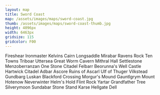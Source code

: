 ```yaml
---
layout: map
title: Sword Coast
map: /assets/images/maps/sword-coast.jpg
thumb: /assets/images/maps/sword-coast-thumb.jpg
height: 4096px
width: 6463px
gridsize: 115
gridcolor: F00
---
```

<span class="--right" style="top:358px;left:2123px;">Fireshear</span>
<span class="--right" style="top:195px;left:2102px;">Ironmaster</span>
<span class="--right" style="top:126px;left:2203px;">Kelvins Cairn</span>
<span class="--left" style="top:616px;left:2905px;">Longsaddle</span>
<span class="--right" style="top:297px;left:2713px;">Mirabar</span>
<span class="--right" style="top:236px;left:2458px;">Ravens Rock</span>
<span class="--right" style="top:195px;left:2265px;">Ten Towns</span>
<span class="--left" style="top:819px;left:2995px;">Triboar</span>
<span class="--left" style="top:159px;left:602px;">Uttersea</span>
<span class="--right" style="top:240px;left:2960px;">Great Worm Cavern</span>
<span class="--right" style="top:376px;left:3337px;">Mithral Hall</span>
<span class="--right" style="top:395px;left:3328px;">Settlestone</span>
<span class="--left" style="top:376px;left:3481px;">Menzoberranzan</span>
<span class="--left" style="top:358px;left:3612px;">One Stone</span>
<span class="--left" style="top:360px;left:3805px;">Citadel Felbarr</span>
<span class="--left" style="top:201px;left:3774px;">Beorunna's Well</span>
<span class="--right" style="top:155px;left:4094px;">Castle Hartwick</span>
<span class="--right" style="top:291px;left:4053px;">Citadel Adbar</span>
<span class="--left" style="top:432px;left:4323px;">Ascore</span>
<span class="--right" style="top:588px;left:706px;">Ruins of Ascarl</span>
<span class="--right" style="top:653px;left:709px;">Ulf of Thuger</span>
<span class="--left" style="top:706px;left:968px;">Vilkstead</span>
<span class="--left" style="top:729px;left:1682px;">Gundbarg</span>
<span class="--right" style="top:444px;left:2396px;">Luskan</span>
<span class="--left" style="top:440px;left:2504px;">Blackford Crossing</span>
<span class="--left" style="top:502px;left:2714px;">Morgur's Mound</span>
<span class="--left" style="top:593px;left:2621px;">Gauntlgrym</span>
<span class="--right" style="top:606px;left:2456px;">Mount Hotenow</span>
<span class="--right" style="top:748px;left:2433px;">Neverwinter</span>
<span class="--right" style="top:786px;left:2506px;">Helm's Hold</span>
<span class="--left" style="top:704px;left:3168px;">Flint Rock</span>
<span class="--left" style="top:830px;left:3133px;">Yartar</span>
<span class="--right" style="top:797px;left:3474px;">Grandfather Tree</span>
<span class="--right" style="top:528px;left:3484px;">Silverymoon</span>
<span class="--right" style="top:501px;left:3782px;">Sundabar</span>
<span class="--left" style="top:634px;left:3822px;">Stone Stand</span>
<span class="--left" style="top:931px;left:3727px;">Karse</span>
<span class="--right" style="top:693px;left:3938px;">Hellgate Dell</span>
